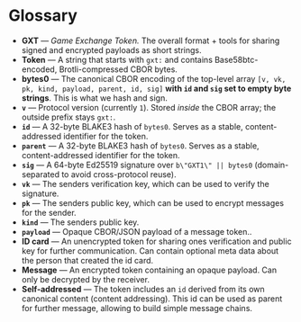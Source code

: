 # Glossary

- **GXT** — *Game Exchange Token.* The overall format + tools for sharing signed and encrypted payloads as short strings.
- **Token** — A string that starts with `gxt:` and contains Base58btc-encoded, Brotli-compressed CBOR bytes.
- **bytes0** — The canonical CBOR encoding of the top-level array `[v, vk, pk, kind, payload, parent, id, sig]` **with `id` and `sig` set to empty byte strings**. This is what we hash and sign.
- **`v`** — Protocol version (currently `1`). Stored *inside* the CBOR array; the outside prefix stays `gxt:`.
- **`id`** — A 32-byte BLAKE3 hash of `bytes0`. Serves as a stable, content-addressed identifier for the token.
- **`parent`** — A 32-byte BLAKE3 hash of `bytes0`. Serves as a stable, content-addressed identifier for the token.
- **`sig`** — A 64-byte Ed25519 signature over `b\"GXT1\" || bytes0` (domain-separated to avoid cross-protocol reuse).
- **`vk`** — The senders verification key, which can be used to verify the signature.
- **`pk`** — The senders public key, which can be used to encrypt messages for the sender.
- **`kind`** — The senders public key.
- **`payload`** — Opaque CBOR/JSON payload of a message token..
- **ID card** — An unencrypted token for sharing ones verification and public key for further communication. Can contain optional meta data about the person that created the id card.
- **Message** — An encrypted token containing an opaque payload. Can only be decrypted by the receiver.
- **Self-addressed** — The token includes an `id` derived from its own canonical content (content addressing). This id can be used as parent for further message, allowing to build simple message chains.
